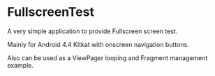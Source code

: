 FullscreenTest
==============

A very simple application to provide Fullscreen screen test.

Mainly for Android 4.4 Kitkat with onscreen navigation buttons.

Also can be used as a ViewPager looping and Fragment management example.
